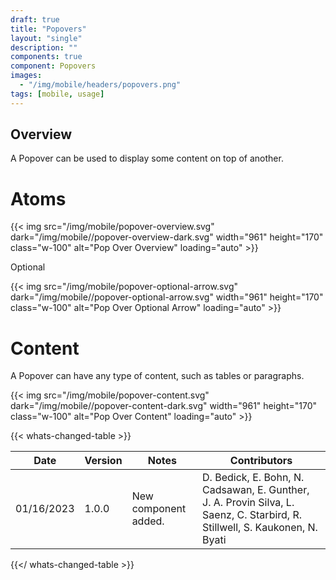 ```yaml
---
draft: true
title: "Popovers"
layout: "single"
description: ""
components: true
component: Popovers
images:
  - "/img/mobile/headers/popovers.png"
tags: [mobile, usage]
---
```

## Overview

A Popover can be used to display some content on top of another.

# Atoms

{{< img src="/img/mobile/popover-overview.svg" dark="/img/mobile//popover-overview-dark.svg" width="961" height="170" class="w-100" alt="Pop Over Overview" loading="auto" >}}

Optional

{{< img src="/img/mobile/popover-optional-arrow.svg" dark="/img/mobile//popover-optional-arrow.svg" width="961" height="170" class="w-100" alt="Pop Over Optional Arrow" loading="auto" >}}

# Content

A Popover can have any type of content, such as tables or paragraphs.

{{< img src="/img/mobile/popover-content.svg" dark="/img/mobile//popover-content-dark.svg" width="961" height="170" class="w-100" alt="Pop Over Content" loading="auto" >}}


{{< whats-changed-table >}}

| Date       | Version | Notes                               | Contributors |
| ---------- | ------- | ----------------------------------- | ------------ |
| 01/16/2023 | 1.0.0   | New component added. | D. Bedick, E. Bohn, N. Cadsawan, E. Gunther, J. A. Provin Silva, L. Saenz, C. Starbird, R. Stillwell, S. Kaukonen, N. Byati  |

{{</ whats-changed-table >}}
